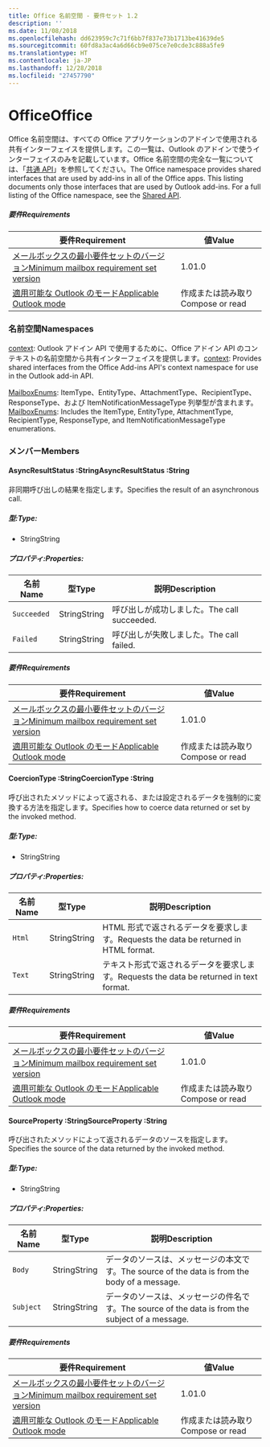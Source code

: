 ```yaml
---
title: Office 名前空間 - 要件セット 1.2
description: ''
ms.date: 11/08/2018
ms.openlocfilehash: dd623959c7c71f6bb7f837e73b1713be41639de5
ms.sourcegitcommit: 60fd8a3ac4a6d66cb9e075ce7e0cde3c888a5fe9
ms.translationtype: HT
ms.contentlocale: ja-JP
ms.lasthandoff: 12/28/2018
ms.locfileid: "27457790"
---
```

# <a name="office"></a><span data-ttu-id="7cee3-102">Office</span><span class="sxs-lookup"><span data-stu-id="7cee3-102">Office</span></span>

<span data-ttu-id="7cee3-p101">Office 名前空間は、すべての Office アプリケーションのアドインで使用される共有インターフェイスを提供します。この一覧は、Outlook のアドインで使うインターフェイスのみを記載しています。Office 名前空間の完全な一覧については、「[共通 API](/javascript/api/office)」を参照してください。</span><span class="sxs-lookup"><span data-stu-id="7cee3-p101">The Office namespace provides shared interfaces that are used by add-ins in all of the Office apps. This listing documents only those interfaces that are used by Outlook add-ins. For a full listing of the Office namespace, see the [Shared API](/javascript/api/office).</span></span>

##### <a name="requirements"></a><span data-ttu-id="7cee3-105">要件</span><span class="sxs-lookup"><span data-stu-id="7cee3-105">Requirements</span></span>

|<span data-ttu-id="7cee3-106">要件</span><span class="sxs-lookup"><span data-stu-id="7cee3-106">Requirement</span></span>| <span data-ttu-id="7cee3-107">値</span><span class="sxs-lookup"><span data-stu-id="7cee3-107">Value</span></span>|
|---|---|
|[<span data-ttu-id="7cee3-108">メールボックスの最小要件セットのバージョン</span><span class="sxs-lookup"><span data-stu-id="7cee3-108">Minimum mailbox requirement set version</span></span>](/office/dev/add-ins/reference/requirement-sets/outlook-api-requirement-sets)| <span data-ttu-id="7cee3-109">1.0</span><span class="sxs-lookup"><span data-stu-id="7cee3-109">1.0</span></span>|
|[<span data-ttu-id="7cee3-110">適用可能な Outlook のモード</span><span class="sxs-lookup"><span data-stu-id="7cee3-110">Applicable Outlook mode</span></span>](https://docs.microsoft.com/outlook/add-ins/#extension-points)| <span data-ttu-id="7cee3-111">作成または読み取り</span><span class="sxs-lookup"><span data-stu-id="7cee3-111">Compose or read</span></span>|

### <a name="namespaces"></a><span data-ttu-id="7cee3-112">名前空間</span><span class="sxs-lookup"><span data-stu-id="7cee3-112">Namespaces</span></span>

<span data-ttu-id="7cee3-113">[context](office.context.md): Outlook アドイン API で使用するために、Office アドイン API のコンテキストの名前空間から共有インターフェイスを提供します。</span><span class="sxs-lookup"><span data-stu-id="7cee3-113">[context](office.context.md): Provides shared interfaces from the Office Add-ins API's context namespace for use in the Outlook add-in API.</span></span>

<span data-ttu-id="7cee3-114">[MailboxEnums](/javascript/api/outlook/office.mailboxenums.attachmenttype): ItemType、EntityType、AttachmentType、RecipientType、ResponseType、および ItemNotificationMessageType 列挙型が含まれます。</span><span class="sxs-lookup"><span data-stu-id="7cee3-114">[MailboxEnums](/javascript/api/outlook/office.mailboxenums.attachmenttype): Includes the ItemType, EntityType, AttachmentType, RecipientType, ResponseType, and ItemNotificationMessageType enumerations.</span></span>

### <a name="members"></a><span data-ttu-id="7cee3-115">メンバー</span><span class="sxs-lookup"><span data-stu-id="7cee3-115">Members</span></span>

####  <a name="asyncresultstatus-string"></a><span data-ttu-id="7cee3-116">AsyncResultStatus :String</span><span class="sxs-lookup"><span data-stu-id="7cee3-116">AsyncResultStatus :String</span></span>

<span data-ttu-id="7cee3-117">非同期呼び出しの結果を指定します。</span><span class="sxs-lookup"><span data-stu-id="7cee3-117">Specifies the result of an asynchronous call.</span></span>

##### <a name="type"></a><span data-ttu-id="7cee3-118">型:</span><span class="sxs-lookup"><span data-stu-id="7cee3-118">Type:</span></span>

*   <span data-ttu-id="7cee3-119">String</span><span class="sxs-lookup"><span data-stu-id="7cee3-119">String</span></span>

##### <a name="properties"></a><span data-ttu-id="7cee3-120">プロパティ:</span><span class="sxs-lookup"><span data-stu-id="7cee3-120">Properties:</span></span>

|<span data-ttu-id="7cee3-121">名前</span><span class="sxs-lookup"><span data-stu-id="7cee3-121">Name</span></span>| <span data-ttu-id="7cee3-122">型</span><span class="sxs-lookup"><span data-stu-id="7cee3-122">Type</span></span>| <span data-ttu-id="7cee3-123">説明</span><span class="sxs-lookup"><span data-stu-id="7cee3-123">Description</span></span>|
|---|---|---|
|`Succeeded`| <span data-ttu-id="7cee3-124">String</span><span class="sxs-lookup"><span data-stu-id="7cee3-124">String</span></span>|<span data-ttu-id="7cee3-125">呼び出しが成功しました。</span><span class="sxs-lookup"><span data-stu-id="7cee3-125">The call succeeded.</span></span>|
|`Failed`| <span data-ttu-id="7cee3-126">String</span><span class="sxs-lookup"><span data-stu-id="7cee3-126">String</span></span>|<span data-ttu-id="7cee3-127">呼び出しが失敗しました。</span><span class="sxs-lookup"><span data-stu-id="7cee3-127">The call failed.</span></span>|

##### <a name="requirements"></a><span data-ttu-id="7cee3-128">要件</span><span class="sxs-lookup"><span data-stu-id="7cee3-128">Requirements</span></span>

|<span data-ttu-id="7cee3-129">要件</span><span class="sxs-lookup"><span data-stu-id="7cee3-129">Requirement</span></span>| <span data-ttu-id="7cee3-130">値</span><span class="sxs-lookup"><span data-stu-id="7cee3-130">Value</span></span>|
|---|---|
|[<span data-ttu-id="7cee3-131">メールボックスの最小要件セットのバージョン</span><span class="sxs-lookup"><span data-stu-id="7cee3-131">Minimum mailbox requirement set version</span></span>](/office/dev/add-ins/reference/requirement-sets/outlook-api-requirement-sets)| <span data-ttu-id="7cee3-132">1.0</span><span class="sxs-lookup"><span data-stu-id="7cee3-132">1.0</span></span>|
|[<span data-ttu-id="7cee3-133">適用可能な Outlook のモード</span><span class="sxs-lookup"><span data-stu-id="7cee3-133">Applicable Outlook mode</span></span>](https://docs.microsoft.com/outlook/add-ins/#extension-points)| <span data-ttu-id="7cee3-134">作成または読み取り</span><span class="sxs-lookup"><span data-stu-id="7cee3-134">Compose or read</span></span>|
####  <a name="coerciontype-string"></a><span data-ttu-id="7cee3-135">CoercionType :String</span><span class="sxs-lookup"><span data-stu-id="7cee3-135">CoercionType :String</span></span>

<span data-ttu-id="7cee3-136">呼び出されたメソッドによって返される、または設定されるデータを強制的に変換する方法を指定します。</span><span class="sxs-lookup"><span data-stu-id="7cee3-136">Specifies how to coerce data returned or set by the invoked method.</span></span>

##### <a name="type"></a><span data-ttu-id="7cee3-137">型:</span><span class="sxs-lookup"><span data-stu-id="7cee3-137">Type:</span></span>

*   <span data-ttu-id="7cee3-138">String</span><span class="sxs-lookup"><span data-stu-id="7cee3-138">String</span></span>

##### <a name="properties"></a><span data-ttu-id="7cee3-139">プロパティ:</span><span class="sxs-lookup"><span data-stu-id="7cee3-139">Properties:</span></span>

|<span data-ttu-id="7cee3-140">名前</span><span class="sxs-lookup"><span data-stu-id="7cee3-140">Name</span></span>| <span data-ttu-id="7cee3-141">型</span><span class="sxs-lookup"><span data-stu-id="7cee3-141">Type</span></span>| <span data-ttu-id="7cee3-142">説明</span><span class="sxs-lookup"><span data-stu-id="7cee3-142">Description</span></span>|
|---|---|---|
|`Html`| <span data-ttu-id="7cee3-143">String</span><span class="sxs-lookup"><span data-stu-id="7cee3-143">String</span></span>|<span data-ttu-id="7cee3-144">HTML 形式で返されるデータを要求します。</span><span class="sxs-lookup"><span data-stu-id="7cee3-144">Requests the data be returned in HTML format.</span></span>|
|`Text`| <span data-ttu-id="7cee3-145">String</span><span class="sxs-lookup"><span data-stu-id="7cee3-145">String</span></span>|<span data-ttu-id="7cee3-146">テキスト形式で返されるデータを要求します。</span><span class="sxs-lookup"><span data-stu-id="7cee3-146">Requests the data be returned in text format.</span></span>|

##### <a name="requirements"></a><span data-ttu-id="7cee3-147">要件</span><span class="sxs-lookup"><span data-stu-id="7cee3-147">Requirements</span></span>

|<span data-ttu-id="7cee3-148">要件</span><span class="sxs-lookup"><span data-stu-id="7cee3-148">Requirement</span></span>| <span data-ttu-id="7cee3-149">値</span><span class="sxs-lookup"><span data-stu-id="7cee3-149">Value</span></span>|
|---|---|
|[<span data-ttu-id="7cee3-150">メールボックスの最小要件セットのバージョン</span><span class="sxs-lookup"><span data-stu-id="7cee3-150">Minimum mailbox requirement set version</span></span>](/office/dev/add-ins/reference/requirement-sets/outlook-api-requirement-sets)| <span data-ttu-id="7cee3-151">1.0</span><span class="sxs-lookup"><span data-stu-id="7cee3-151">1.0</span></span>|
|[<span data-ttu-id="7cee3-152">適用可能な Outlook のモード</span><span class="sxs-lookup"><span data-stu-id="7cee3-152">Applicable Outlook mode</span></span>](https://docs.microsoft.com/outlook/add-ins/#extension-points)| <span data-ttu-id="7cee3-153">作成または読み取り</span><span class="sxs-lookup"><span data-stu-id="7cee3-153">Compose or read</span></span>|
####  <a name="sourceproperty-string"></a><span data-ttu-id="7cee3-154">SourceProperty :String</span><span class="sxs-lookup"><span data-stu-id="7cee3-154">SourceProperty :String</span></span>

<span data-ttu-id="7cee3-155">呼び出されたメソッドによって返されるデータのソースを指定します。</span><span class="sxs-lookup"><span data-stu-id="7cee3-155">Specifies the source of the data returned by the invoked method.</span></span>

##### <a name="type"></a><span data-ttu-id="7cee3-156">型:</span><span class="sxs-lookup"><span data-stu-id="7cee3-156">Type:</span></span>

*   <span data-ttu-id="7cee3-157">String</span><span class="sxs-lookup"><span data-stu-id="7cee3-157">String</span></span>

##### <a name="properties"></a><span data-ttu-id="7cee3-158">プロパティ:</span><span class="sxs-lookup"><span data-stu-id="7cee3-158">Properties:</span></span>

|<span data-ttu-id="7cee3-159">名前</span><span class="sxs-lookup"><span data-stu-id="7cee3-159">Name</span></span>| <span data-ttu-id="7cee3-160">型</span><span class="sxs-lookup"><span data-stu-id="7cee3-160">Type</span></span>| <span data-ttu-id="7cee3-161">説明</span><span class="sxs-lookup"><span data-stu-id="7cee3-161">Description</span></span>|
|---|---|---|
|`Body`| <span data-ttu-id="7cee3-162">String</span><span class="sxs-lookup"><span data-stu-id="7cee3-162">String</span></span>|<span data-ttu-id="7cee3-163">データのソースは、メッセージの本文です。</span><span class="sxs-lookup"><span data-stu-id="7cee3-163">The source of the data is from the body of a message.</span></span>|
|`Subject`| <span data-ttu-id="7cee3-164">String</span><span class="sxs-lookup"><span data-stu-id="7cee3-164">String</span></span>|<span data-ttu-id="7cee3-165">データのソースは、メッセージの件名です。</span><span class="sxs-lookup"><span data-stu-id="7cee3-165">The source of the data is from the subject of a message.</span></span>|

##### <a name="requirements"></a><span data-ttu-id="7cee3-166">要件</span><span class="sxs-lookup"><span data-stu-id="7cee3-166">Requirements</span></span>

|<span data-ttu-id="7cee3-167">要件</span><span class="sxs-lookup"><span data-stu-id="7cee3-167">Requirement</span></span>| <span data-ttu-id="7cee3-168">値</span><span class="sxs-lookup"><span data-stu-id="7cee3-168">Value</span></span>|
|---|---|
|[<span data-ttu-id="7cee3-169">メールボックスの最小要件セットのバージョン</span><span class="sxs-lookup"><span data-stu-id="7cee3-169">Minimum mailbox requirement set version</span></span>](/office/dev/add-ins/reference/requirement-sets/outlook-api-requirement-sets)| <span data-ttu-id="7cee3-170">1.0</span><span class="sxs-lookup"><span data-stu-id="7cee3-170">1.0</span></span>|
|[<span data-ttu-id="7cee3-171">適用可能な Outlook のモード</span><span class="sxs-lookup"><span data-stu-id="7cee3-171">Applicable Outlook mode</span></span>](https://docs.microsoft.com/outlook/add-ins/#extension-points)| <span data-ttu-id="7cee3-172">作成または読み取り</span><span class="sxs-lookup"><span data-stu-id="7cee3-172">Compose or read</span></span>|